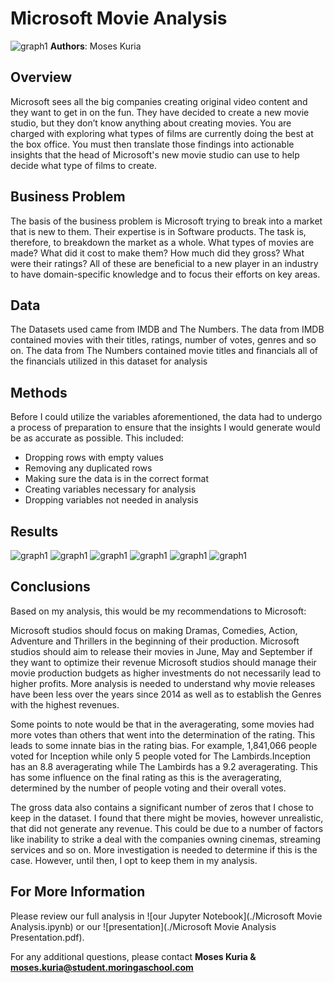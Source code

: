 # Microsoft Movie Analysis
![graph1](./images/shot%201.jpeg)
**Authors**: Moses Kuria

## Overview

Microsoft sees all the big companies creating original video content and they want to get in on the fun. They have decided to create a new movie studio, but they don’t know anything about creating movies. You are charged with exploring what types of films are currently doing the best at the box office. You must then translate those findings into actionable insights that the head of Microsoft's new movie studio can use to help decide what type of films to create.

## Business Problem

The basis of the business problem is Microsoft trying to break into a market that is new to them. Their expertise is in Software products. The task is, therefore, to breakdown the market as a whole. What types of movies are made? What did it cost to make them? How much did they gross? What were their ratings? All of these are beneficial to a new player in an industry to have domain-specific knowledge and to focus their efforts on key areas.

## Data

The Datasets used came from IMDB and The Numbers. 
The data from IMDB contained movies with their titles, ratings, number of votes, genres and so on.
The data from The Numbers contained movie titles and financials all of the financials utilized in this dataset for analysis


## Methods

Before I could utilize the variables aforementioned, the data had to undergo a process of preparation to ensure that the insights I would generate would be as accurate as possible. This included:
* Dropping rows with empty values
* Removing any duplicated rows
* Making sure the data is in the correct format
* Creating variables necessary for analysis
* Dropping variables not needed in analysis

## Results

![graph1](./images/YearvsNoMovies.png)
![graph1](./images/moviereleases.png)
![graph1](./images/movierevenue.png)
![graph1](./images/prodavg.png)
![graph1](./images/prodrev.png)
![graph1](./images/popularitybyROI.png)

## Conclusions

Based on my analysis, this would be my recommendations to Microsoft:

Microsoft studios should focus on making Dramas, Comedies, Action, Adventure and Thrillers in the beginning of their production.
Microsoft studios should aim to release their movies in June, May and September if they want to optimize their revenue
Microsoft studios should manage their movie production budgets as higher investments do not necessarily lead to higher profits.
More analysis is needed to understand why movie releases have been less over the years since 2014 as well as to establish the Genres with the highest revenues.

Some points to note would be that in the averagerating, some movies had more votes than others that went into the determination of the rating. This leads to some innate bias in the rating bias. For example, 1,841,066 people voted for Inception while only 5 people voted for The Lambirds.Inception has an 8.8 averagerating while The Lambirds has a 9.2 averagerating. This has some influence on the final rating as this is the averagerating, determined by the number of people voting and their overall votes.

The gross data also contains a significant number of zeros that I chose to keep in the dataset. I found that there might be movies, however unrealistic, that did not generate any revenue. This could be due to a number of factors like inability to strike a deal with the companies owning cinemas, streaming services and so on. More investigation is needed to determine if this is the case. However, until then, I opt to keep them in my analysis.


## For More Information

Please review our full analysis in ![our Jupyter Notebook](./Microsoft Movie Analysis.ipynb) or our ![presentation](./Microsoft Movie Analysis Presentation.pdf).

For any additional questions, please contact **Moses Kuria & moses.kuria@student.moringaschool.com**
